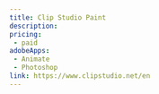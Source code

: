 ```yaml
---
title: Clip Studio Paint
description: 
pricing:
 - paid
adobeApps:
 - Animate  
 - Photoshop
link: https://www.clipstudio.net/en
---
```

